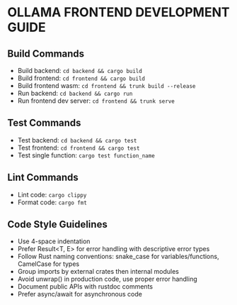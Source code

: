 # OLLAMA FRONTEND DEVELOPMENT GUIDE

## Build Commands
- Build backend: `cd backend && cargo build`
- Build frontend: `cd frontend && cargo build`
- Build frontend wasm: `cd frontend && trunk build --release`
- Run backend: `cd backend && cargo run`
- Run frontend dev server: `cd frontend && trunk serve`

## Test Commands
- Test backend: `cd backend && cargo test`
- Test frontend: `cd frontend && cargo test`
- Test single function: `cargo test function_name`

## Lint Commands
- Lint code: `cargo clippy`
- Format code: `cargo fmt`

## Code Style Guidelines
- Use 4-space indentation
- Prefer Result<T, E> for error handling with descriptive error types
- Follow Rust naming conventions: snake_case for variables/functions, CamelCase for types
- Group imports by external crates then internal modules
- Avoid unwrap() in production code, use proper error handling
- Document public APIs with rustdoc comments
- Prefer async/await for asynchronous code